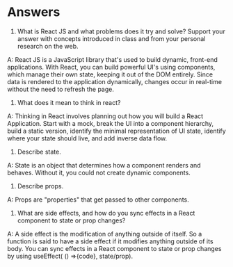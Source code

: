 # Answers

1. What is React JS and what problems does it try and solve? Support your answer with concepts introduced in class and from your personal research on the web.

A: React JS is a JavaScript library that's used to build dynamic, front-end applications. With React, you can build powerful UI's using components, which manage their own state, keeping it out of the DOM entirely. Since data is rendered to the application dynamically, changes occur in real-time without the need to refresh the page.

1. What does it mean to think in react?

A: Thinking in React involves planning out how you will build a React Application. Start with a mock, break the UI into a component hierarchy, build a static version, identify the minimal representation of UI state, identify where your state should live, and add inverse data flow.

1. Describe state.

A: State is an object that determines how a component renders and behaves. Without it, you could not create dynamic components.

1. Describe props.

A: Props are "properties" that get passed to other components.

1. What are side effects, and how do you sync effects in a React component to state or prop changes?

A: A side effect is the modification of anything outside of itself. So a function is said to have a side effect if it modifies anything outside of its body. You can sync effects in a React component to state or prop changes by using useEffect( () =>{code}, state/prop).
